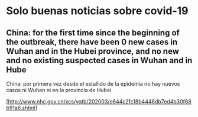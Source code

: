 # Solo buenas noticias sobre covid-19

## China: for the first time since the beginning of the outbreak, there have been 0 new cases in Wuhan and in the Hubei province, and no new and no existing suspected cases in Wuhan and in Hube

China: por primera vez desde el estallido de la epidemia no hay nuevos casos ni Wuhan ni en la provincia de Hubei.

[http://www.nhc.gov.cn/xcs/yqtb/202003/e644c2fc18b4448db7ed4b30f68b91a6.shtml]
